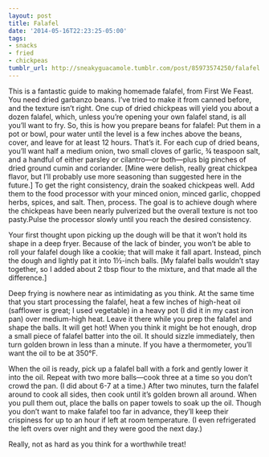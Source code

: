 ```yaml
---
layout: post
title: Falafel
date: '2014-05-16T22:23:25-05:00'
tags:
- snacks
- fried
- chickpeas
tumblr_url: http://sneakyguacamole.tumblr.com/post/85973574250/falafel
---
```

This is a fantastic guide to making homemade falafel, from First We Feast.
You need dried garbanzo beans. I’ve tried to make it from canned before, and the texture isn’t right. One cup of dried chickpeas will yield you about a dozen falafel, which, unless you’re opening your own falafel stand, is all you’ll want to fry.
So, this is how you prepare beans for falafel: Put them in a pot or bowl, pour water until the level is a few inches above the beans, cover, and leave for at least 12 hours. That’s it.
For each cup of dried beans, you’ll want half a medium onion, two small cloves of garlic, ¾ teaspoon salt, and a handful of either parsley or cilantro—or both—plus big pinches of dried ground cumin and coriander. [Mine were delish, really great chickpea flavor, but I’ll probably use more seasoning than suggested here in the future.]
To get the right consistency, drain the soaked chickpeas well. Add them to the food processor with your minced onion, minced garlic, chopped herbs, spices, and salt. Then, process. The goal is to achieve dough where the chickpeas have been nearly pulverized but the overall texture is not too pasty.Pulse the processor slowly until you reach the desired consistency.



Your first thought upon picking up the dough will be that it won’t hold its shape in a deep fryer. Because of the lack of binder, you won’t be able to roll your falafel dough like a cookie; that will make it fall apart. Instead, pinch the dough and lightly pat it into 1½-inch balls. [My falafel balls wouldn’t stay together, so I added about 2 tbsp flour to the mixture, and that made all the difference.]

Deep frying is nowhere near as intimidating as you think. At the same time that you start processing the falafel, heat a few inches of high-heat oil (safflower is great; I used vegetable) in a heavy pot (I did it in my cast iron pan) over medium-high heat. Leave it there while you prep the falafel and shape the balls. It will get hot! When you think it might be hot enough, drop a small piece of falafel batter into the oil. It should sizzle immediately, then turn golden brown in less than a minute. If you have a thermometer, you’ll want the oil to be at 350°F.



When the oil is ready, pick up a falafel ball with a fork and gently lower it into the oil. Repeat with two more balls—cook three at a time so you don’t crowd the pan. (I did about 6-7 at a time.) After two minutes, turn the falafel around to cook all sides, then cook until it’s golden brown all around. When you pull them out, place the balls on paper towels to soak up the oil. Though you don’t want to make falafel too far in advance, they’ll keep their crispiness for up to an hour if left at room temperature. (I even refrigerated the left overs over night and they were good the next day.)

Really, not as hard as you think for a worthwhile treat!
